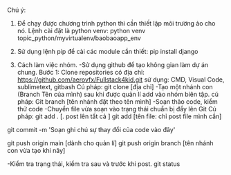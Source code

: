 Chú ý:
1. Để chạy được chương trình python thì cần thiết lập môi trường ảo cho nó. Lệnh cài đặt là python venv:
python venv topic_python/myvirtualenv/baobaoapp_env

2. Sử dụng lệnh pip để cài các module cần thiết:
pip install django 

3. Cách làm việc nhóm.
-Sử dụng github để tạo không gian làm dự án chung.
Bước 1: Clone repositories có địa chỉ:
https://github.com/aerovfx/Fullstack4kid.git
sử dụng: CMD, Visual Code, sublimetext, gitbash
Cú pháp: git clone [địa chỉ]
-Tạo một nhánh con (Branch Tên của mình) sau khi được quản lí add vào nhóm biên tập.
cú pháp: Git branch [tên nhánh đặt theo tên mình]
-Soạn thảo code, kiểm thử code
-Chuyển file vừa soạn vào trạng thái chuẩn bị đẩy lên Git
Cú pháp:
git add . [. post lên tất cả ]
git add [tên file: chỉ post file mình cần]

git commit -m 'Soạn ghi chú sự thay đổi của code vào đây'

git push origin main [dành cho quản lí]
git push origin branch [tên nhánh con vừa tạo khi nãy]

-Kiểm tra trạng thái, kiểm tra sau và trước khi post.
git status




